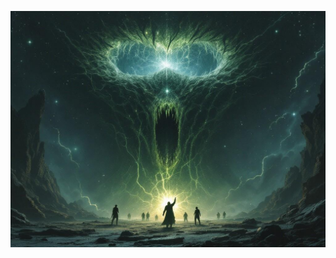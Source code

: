 ![The climactic final battle against the Unnamed One, a massive, non-Euclidean cosmic horror emerging from a tear in reality. Reality warps around it while investigators struggle against its cosmic powers. Stars visible in daylight twist in impossible patterns overhead. Style: Cosmic horror meets dark fantasy, with impossible geometry and reality-bending effects.](illustration_caption_2.jpeg)
